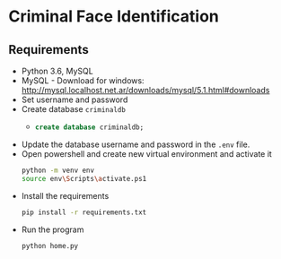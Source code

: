 # Criminal Face Identification

## Requirements

- Python 3.6, MySQL
- MySQL - Download for windows: http://mysql.localhost.net.ar/downloads/mysql/5.1.html#downloads
- Set username and password
- Create database `criminaldb`
    - ```sql
      create database criminaldb;
      ```
- Update the database username and password in the `.env` file.
- Open powershell and create new virtual environment and activate it
    ```bash 
    python -m venv env
    source env\Scripts\activate.ps1
    ```
- Install the requirements
    ```bash
    pip install -r requirements.txt
    ```
- Run the program
    ```bash
    python home.py
    ```


